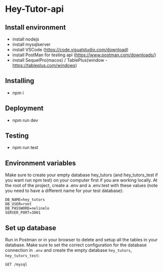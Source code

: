 # Hey-Tutor-api
## Install environment
- install nodejs
- install mysqlserver
- install VSCode (https://code.visualstudio.com/download)
- install PostMan for testing api (https://www.postman.com/downloads/)
- install SequelPro(macos)  / TablePlus(window - https://tableplus.com/windows)
## Installing
- npm i
## Deployment
- npm run dev
## Testing
- npm run test
## Environment variables
Make sure to create your empty database hey_tutors (and hey_tutors_test if you want run npm test) on your computer first if you are working locally. At the root of the project, create a .env and a .env.test with these values (note you need to have a different name for your test database):
```
DB_NAME=hey_tutors
DB_USER=root
DB_PASSWORD=nelinelo
SERVER_PORT=3001
```
## Set up database
Run in Postman or in your browser to delete and setup all the tables in your database. Make sure to set the correct configuration for the database connection in `.env` and create the empty database `hey_tutors`, `hey_tutors_test`:
```
GET /mysql
```
